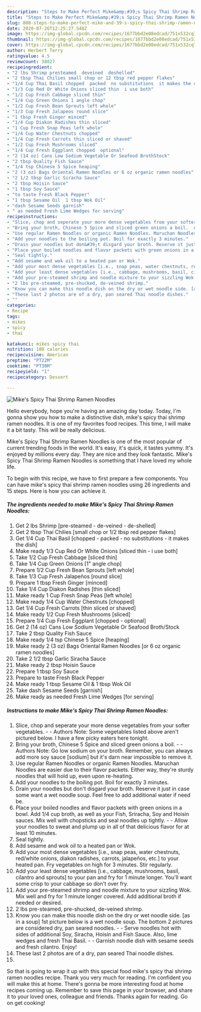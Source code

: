 ```yaml
---
description: "Steps to Make Perfect Mike&amp;#39;s Spicy Thai Shrimp Ramen Noodles"
title: "Steps to Make Perfect Mike&amp;#39;s Spicy Thai Shrimp Ramen Noodles"
slug: 808-steps-to-make-perfect-mike-and-39-s-spicy-thai-shrimp-ramen-noodles
date: 2020-07-26T12:25:27.548Z
image: https://img-global.cpcdn.com/recipes/1677bbd2e08edcad/751x532cq70/mikes-spicy-thai-shrimp-ramen-noodles-recipe-main-photo.jpg
thumbnail: https://img-global.cpcdn.com/recipes/1677bbd2e08edcad/751x532cq70/mikes-spicy-thai-shrimp-ramen-noodles-recipe-main-photo.jpg
cover: https://img-global.cpcdn.com/recipes/1677bbd2e08edcad/751x532cq70/mikes-spicy-thai-shrimp-ramen-noodles-recipe-main-photo.jpg
author: Herbert Terry
ratingvalue: 4.5
reviewcount: 38027
recipeingredient:
- "2 lbs Shrimp presteamed  deveined  deshelled"
- "2 tbsp Thai Chilies small chop or 12 tbsp red pepper flakes"
- "1/4 Cup Thai Basil chopped  packed  no substitutions  it makes the dish"
- "1/3 Cup Red Or White Onions sliced thin  i use both"
- "1/2 Cup Fresh Cabbage sliced thin"
- "1/4 Cup Green Onions 1 angle chop"
- "1/2 Cup Fresh Bean Sprouts left whole"
- "1/3 Cup Fresh Jalapeos round slice"
- "1 tbsp Fresh Ginger minced"
- "1/4 Cup Diakon Radishes thin sliced"
- "1 Cup Fresh Snap Peas left whole"
- "1/4 Cup Water Chestnuts chopped"
- "1/4 Cup Fresh Carrots thin sliced or shaved"
- "1/2 Cup Fresh Mushrooms sliced"
- "1/4 Cup Fresh Eggplant chopped  optional"
- "2 (14 oz) Cans Low Sodium Vegetable Or Seafood BrothStock"
- "2 tbsp Quality Fish Sauce"
- "1/4 tsp Chinese 5 Spice heaping"
- "2 (3 oz) Bags Oriental Ramen Noodles or 6 oz organic ramen noodles"
- "2 1/2 tbsp Garlic Siracha Sauce"
- "2 tbsp Hoisin Sauce"
- "1 tbsp Soy Sauce"
- "to taste Fresh Black Pepper"
- "1 tbsp Sesame Oil  1 tbsp Wok Oil"
- "dash Sesame Seeds garnish"
- " as needed Fresh Lime Wedges for serving"
recipeinstructions:
- "Slice, chop and seperate your more dense vegetables from your softer vegetables.  Authors Note: Some vegetables listed above aren&#39;t pictured below. I have a few picky eaters here tonight."
- "Bring your broth, Chinese 5 Spice and sliced green onions a boil.  Authors Note: Go low sodium on your broth. Remember, you can always add more soy sauce [sodium] but it&#39;s darn near impossible to remove it."
- "Use regular Ramen Noodles or organic Ramen Noodles. Maruchan Noodles are easier due to their flavor packets. Either way, they&#39;re sturdy noodles that will hold up, even upon re-heating."
- "Add your noodles to the boiling pot. Boil for exactly 3 minutes."
- "Drain your noodles but don&#39;t disgard your broth. Reserve it just in case some want a wet noodle soup. Feel free to add additional water if need be."
- "Place your boiled noodles and flavor packets with green onions in a bowl. Add 1/4 cup broth, as well as your Fish, Sriracha, Soy and Hoisin sauces. Mix well with chopsticks and seal noodles up tightly.   Allow your noodles to sweat and plump up in all of that delicious flavor for at least 10 minutes."
- "Seal tightly."
- "Add sesame and wok oil to a heated pan or Wok."
- "Add your most dense vegetables [i.e., snap peas, water chestnuts, red/white onions, diakon radishes, carrots, jalapeños, etc.] to your heated pan. Fry vegetables on high for 3 minutes. Stir regularly."
- "Add your least dense vegetables [i.e., cabbage, mushrooms, basil, cilantro and sprouts] to your pan and fry for 1 minute longer. You&#39;ll want some crisp to your cabbage so don&#39;t over fry."
- "Add your pre-steamed shrimp and noodle mixture to your sizzling Wok. Mix well and fry for 1 minute longer covered. Add additional broth if needed or desired."
- "2 lbs pre-steamed, pre-shucked, de-veined shrimp."
- "Know you can make this noodle dish on the dry or wet noodle side. [as in a soup] 1st picture below is a wet noodle soup. The bottom 2 pictures are considered dry, pan seared noodles.  Serve noodles hot with sides of additional Soy, Siracha, Hoisin and Fish Sauce. Also, lime wedges and fresh Thai Basil.   Garnish noodle dish with sesame seeds and fresh cilantro. Enjoy!"
- "These last 2 photos are of a dry, pan seared Thai noodle dishes."
- ""
categories:
- Recipe
tags:
- mikes
- spicy
- thai

katakunci: mikes spicy thai 
nutrition: 180 calories
recipecuisine: American
preptime: "PT22M"
cooktime: "PT30M"
recipeyield: "1"
recipecategory: Dessert

---
```



![Mike&#39;s Spicy Thai Shrimp Ramen Noodles](https://img-global.cpcdn.com/recipes/1677bbd2e08edcad/751x532cq70/mikes-spicy-thai-shrimp-ramen-noodles-recipe-main-photo.jpg)

Hello everybody, hope you're having an amazing day today. Today, I'm gonna show you how to make a distinctive dish, mike&#39;s spicy thai shrimp ramen noodles. It is one of my favorites food recipes. This time, I will make it a bit tasty. This will be really delicious.



Mike&#39;s Spicy Thai Shrimp Ramen Noodles is one of the most popular of current trending foods in the world. It's easy, it's quick, it tastes yummy. It's enjoyed by millions every day. They are nice and they look fantastic. Mike&#39;s Spicy Thai Shrimp Ramen Noodles is something that I have loved my whole life.


To begin with this recipe, we have to first prepare a few components. You can have mike&#39;s spicy thai shrimp ramen noodles using 26 ingredients and 15 steps. Here is how you can achieve it.

<!--inarticleads1-->

##### The ingredients needed to make Mike&#39;s Spicy Thai Shrimp Ramen Noodles:

1. Get 2 lbs Shrimp [pre-steamed - de-veined - de-shelled]
1. Get 2 tbsp Thai Chilies [small chop or 1/2 tbsp red pepper flakes]
1. Get 1/4 Cup Thai Basil [chopped - packed - no substitutions - it makes the dish]
1. Make ready 1/3 Cup Red Or White Onions [sliced thin - i use both]
1. Take 1/2 Cup Fresh Cabbage [sliced thin]
1. Take 1/4 Cup Green Onions [1&#34; angle chop]
1. Prepare 1/2 Cup Fresh Bean Sprouts [left whole]
1. Take 1/3 Cup Fresh Jalapeños [round slice]
1. Prepare 1 tbsp Fresh Ginger [minced]
1. Take 1/4 Cup Diakon Radishes [thin sliced]
1. Make ready 1 Cup Fresh Snap Peas [left whole]
1. Make ready 1/4 Cup Water Chestnuts [chopped]
1. Get 1/4 Cup Fresh Carrots [thin sliced or shaved]
1. Make ready 1/2 Cup Fresh Mushrooms [sliced]
1. Prepare 1/4 Cup Fresh Eggplant [chopped - optional]
1. Get 2 (14 oz) Cans Low Sodium Vegetable Or Seafood Broth/Stock
1. Take 2 tbsp Quality Fish Sauce
1. Make ready 1/4 tsp Chinese 5 Spice [heaping]
1. Make ready 2 (3 oz) Bags Oriental Ramen Noodles [or 6 oz organic ramen noodles]
1. Take 2 1/2 tbsp Garlic Siracha Sauce
1. Make ready 2 tbsp Hoisin Sauce
1. Prepare 1 tbsp Soy Sauce
1. Prepare to taste Fresh Black Pepper
1. Make ready 1 tbsp Sesame Oil &amp; 1 tbsp Wok Oil
1. Take dash Sesame Seeds [garnish]
1. Make ready  as needed Fresh Lime Wedges [for serving]




<!--inarticleads2-->

##### Instructions to make Mike&#39;s Spicy Thai Shrimp Ramen Noodles:

1. Slice, chop and seperate your more dense vegetables from your softer vegetables. -  - Authors Note: Some vegetables listed above aren&#39;t pictured below. I have a few picky eaters here tonight.
1. Bring your broth, Chinese 5 Spice and sliced green onions a boil. -  - Authors Note: Go low sodium on your broth. Remember, you can always add more soy sauce [sodium] but it&#39;s darn near impossible to remove it.
1. Use regular Ramen Noodles or organic Ramen Noodles. Maruchan Noodles are easier due to their flavor packets. Either way, they&#39;re sturdy noodles that will hold up, even upon re-heating.
1. Add your noodles to the boiling pot. Boil for exactly 3 minutes.
1. Drain your noodles but don&#39;t disgard your broth. Reserve it just in case some want a wet noodle soup. Feel free to add additional water if need be.
1. Place your boiled noodles and flavor packets with green onions in a bowl. Add 1/4 cup broth, as well as your Fish, Sriracha, Soy and Hoisin sauces. Mix well with chopsticks and seal noodles up tightly.  -  - Allow your noodles to sweat and plump up in all of that delicious flavor for at least 10 minutes.
1. Seal tightly.
1. Add sesame and wok oil to a heated pan or Wok.
1. Add your most dense vegetables [i.e., snap peas, water chestnuts, red/white onions, diakon radishes, carrots, jalapeños, etc.] to your heated pan. Fry vegetables on high for 3 minutes. Stir regularly.
1. Add your least dense vegetables [i.e., cabbage, mushrooms, basil, cilantro and sprouts] to your pan and fry for 1 minute longer. You&#39;ll want some crisp to your cabbage so don&#39;t over fry.
1. Add your pre-steamed shrimp and noodle mixture to your sizzling Wok. Mix well and fry for 1 minute longer covered. Add additional broth if needed or desired.
1. 2 lbs pre-steamed, pre-shucked, de-veined shrimp.
1. Know you can make this noodle dish on the dry or wet noodle side. [as in a soup] 1st picture below is a wet noodle soup. The bottom 2 pictures are considered dry, pan seared noodles. -  - Serve noodles hot with sides of additional Soy, Siracha, Hoisin and Fish Sauce. Also, lime wedges and fresh Thai Basil.  -  - Garnish noodle dish with sesame seeds and fresh cilantro. Enjoy!
1. These last 2 photos are of a dry, pan seared Thai noodle dishes.
1. 




So that is going to wrap it up with this special food mike&#39;s spicy thai shrimp ramen noodles recipe. Thank you very much for reading. I'm confident you will make this at home. There's gonna be more interesting food at home recipes coming up. Remember to save this page in your browser, and share it to your loved ones, colleague and friends. Thanks again for reading. Go on get cooking!
